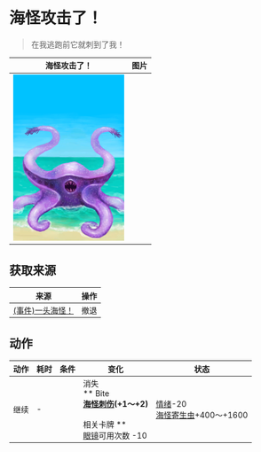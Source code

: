# 海怪攻击了！  
> 在我逃跑前它就刺到了我！  
  
  海怪攻击了！  |   图片   
 ----  |  ----:   
   |  <img decoding="async" src="Sprite/Seahound.png" href="a.md" style="max-width:300px;max-height:300px;">   
  
## 获取来源  
来源  |  操作  
----  |  ----  
[(事件)一头海怪！](Event_SeahoundFight.md)  |  撤退  
## 动作  
动作  |  耗时  |  条件  |  变化  |  状态  
----  |  ----  |  ----  |  ----  |  ----  
继续<br>  |  -  |    |  消失<br>** Bite **<br>  [海怪刺伤](W_SeahoundSting.md)(+1～+2)<br><br>** 相关卡牌 **<br>[眼镜](Glasses.md)可用次数  -10  |  [情绪](Morale.md)-20<br>[海怪寄生虫](ParasitesSeahound.md)+400～+1600  
